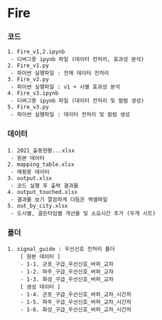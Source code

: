 # Fire
### 코드
    1. Fire_v1,2.ipynb
     - 디버그용 ipynb 파일 (데이터 전처리, 효과성 분석)
    2. Fire_v1.py
     - 파이썬 실행파일 : 전체 데이터 전처리
    3. Fire_v2.py
     - 파이썬 실행파일 : v1 + 시별 효과성 분석
    4. Fire_v3.ipynb
     - 디버그용 ipynb 파일 (데이터 전처리 및 컬럼 생성)
    5. Fire_v3.py
     - 파이썬 실행파일 : 데이터 전처리 및 컬럼 생성
    
### 데이터
    1. 2021_출동현황...xlsx
     - 원본 데이터
    2. mapping_table.xlsx
     - 매핑용 데이터
    3. output.xlsx
     - 코드 실행 후 출력 결과물
    4. output_touched.xlsx
     - 결과물 보기 깔끔하게 다듬은 엑셀파일
    5. out_by_city.xlsx
     - 도시별, 골든타임별 개선율 및 소요시간 추가 (두개 시트)

### 폴더
    1. signal_guide : 우선신호 전처리 폴더
        [ 원본 데이터 ]
        - 1-1. 군포_구급_우선신호_버퍼_교차
        - 1-2. 파주_구급_우선신호_버퍼_교차
        - 1-3. 화성_구급_우선신호_버퍼_교차
        [ 생성 데이터 ]
        - 1-4. 군포_구급_우선신호_버퍼_교차_시간차
        - 1-5. 파주_구급_우선신호_버퍼_교차_시간차
        - 1-6. 화성_구급_우선신호_버퍼_교차_시간차